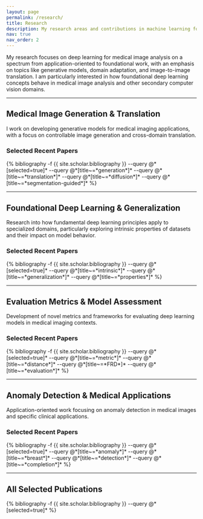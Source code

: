 ```yaml
---
layout: page
permalink: /research/
title: Research
description: My research areas and contributions in machine learning for medical imaging and foundational deep learning
nav: true
nav_order: 2
---
```


My research focuses on deep learning for medical image analysis on a spectrum from application-oriented to foundational work, with an emphasis on topics like generative models, domain adaptation, and image-to-image translation. I am particularly interested in how foundational deep learning concepts behave in medical image analysis and other secondary computer vision domains.

---

## Medical Image Generation & Translation

I work on developing generative models for medical imaging applications, with a focus on controllable image generation and cross-domain translation.

### Selected Recent Papers

<div class="publications">
{% bibliography -f {{ site.scholar.bibliography }} --query @*[selected=true]* --query @*[title~=*generation*]* --query @*[title~=*translation*]* --query @*[title~=*diffusion*]* --query @*[title~=*segmentation-guided*]* %}
</div>

---

## Foundational Deep Learning & Generalization

Research into how fundamental deep learning principles apply to specialized domains, particularly exploring intrinsic properties of datasets and their impact on model behavior.

### Selected Recent Papers

<div class="publications">
{% bibliography -f {{ site.scholar.bibliography }} --query @*[selected=true]* --query @*[title~=*intrinsic*]* --query @*[title~=*generalization*]* --query @*[title~=*properties*]* %}
</div>

---

## Evaluation Metrics & Model Assessment

Development of novel metrics and frameworks for evaluating deep learning models in medical imaging contexts.

### Selected Recent Papers

<div class="publications">
{% bibliography -f {{ site.scholar.bibliography }} --query @*[selected=true]* --query @*[title~=*metric*]* --query @*[title~=*distance*]* --query @*[title~=*FRD*]* --query @*[title~=*evaluation*]* %}
</div>

---

## Anomaly Detection & Medical Applications

Application-oriented work focusing on anomaly detection in medical images and specific clinical applications.

### Selected Recent Papers

<div class="publications">
{% bibliography -f {{ site.scholar.bibliography }} --query @*[selected=true]* --query @*[title~=*anomaly*]* --query @*[title~=*breast*]* --query @*[title~=*detection*]* --query @*[title~=*completion*]* %}
</div>

---

## All Selected Publications

<div class="publications">
{% bibliography -f {{ site.scholar.bibliography }} --query @*[selected=true]* %}
</div>